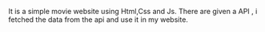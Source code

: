 It is a simple movie website using Html,Css and Js.
There are given a API , i fetched the data from the api and use it in my website.
